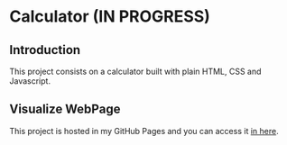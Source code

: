 # Calculator (IN PROGRESS)

## Introduction

This project consists on a calculator built with plain HTML, CSS and Javascript.

## Visualize WebPage

This project is hosted in my GitHub Pages and you can access it [in here](https://daniellima0.github.io/calculator/).
